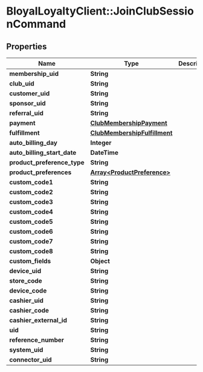 # BloyalLoyaltyClient::JoinClubSessionCommand

## Properties
Name | Type | Description | Notes
------------ | ------------- | ------------- | -------------
**membership_uid** | **String** |  | [optional] 
**club_uid** | **String** |  | [optional] 
**customer_uid** | **String** |  | [optional] 
**sponsor_uid** | **String** |  | [optional] 
**referral_uid** | **String** |  | [optional] 
**payment** | [**ClubMembershipPayment**](ClubMembershipPayment.md) |  | [optional] 
**fulfillment** | [**ClubMembershipFulfillment**](ClubMembershipFulfillment.md) |  | [optional] 
**auto_billing_day** | **Integer** |  | [optional] 
**auto_billing_start_date** | **DateTime** |  | [optional] 
**product_preference_type** | **String** |  | [optional] 
**product_preferences** | [**Array&lt;ProductPreference&gt;**](ProductPreference.md) |  | [optional] 
**custom_code1** | **String** |  | [optional] 
**custom_code2** | **String** |  | [optional] 
**custom_code3** | **String** |  | [optional] 
**custom_code4** | **String** |  | [optional] 
**custom_code5** | **String** |  | [optional] 
**custom_code6** | **String** |  | [optional] 
**custom_code7** | **String** |  | [optional] 
**custom_code8** | **String** |  | [optional] 
**custom_fields** | **Object** |  | [optional] 
**device_uid** | **String** |  | [optional] 
**store_code** | **String** |  | [optional] 
**device_code** | **String** |  | [optional] 
**cashier_uid** | **String** |  | [optional] 
**cashier_code** | **String** |  | [optional] 
**cashier_external_id** | **String** |  | [optional] 
**uid** | **String** |  | [optional] 
**reference_number** | **String** |  | [optional] 
**system_uid** | **String** |  | [optional] 
**connector_uid** | **String** |  | [optional] 

